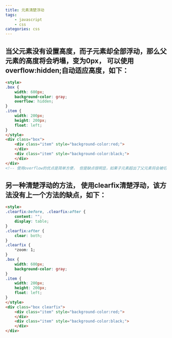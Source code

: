 ```yaml
---
title: 元素清楚浮动
tags: 
    - javascript
    - css
categories: css
---
```


## 当父元素没有设置高度，而子元素却全部浮动，那么父元素的高度将会坍塌，变为0px， 可以使用overflow:hidden;自动适应高度，如下：
<!-- more -->

```html
<style>
.box {
	width: 600px;
	background-color: gray;
	overflow: hidden;
}
.item {
	width: 200px;
	height: 200px;
	float: left;
}	
</style>
<div class="box">
	<div class="item" style="background-color:red;">
	</div>
	<div class="item" style="background-color:black;">
	</div>
</div>
<!-- 使用overflow的优点是简单方便， 但是缺点很明显，如果子元素超出了父元素将会被切断-->
```

## 另一种清楚浮动的方法， 使用clearfix清楚浮动，该方法没有上一个方法的缺点，如下：
```html
<style>
.clearfix:before, .clearfix:after {
	content: "";
	display: table;
}
.clearfix:after {
	clear: both;
}
.clearfix {
	*zoom: 1;
}
.box {
	width: 600px;
	background-color: gray;
}
.item {
	width: 200px;
	height: 200px;
	float: left;
}	
</style>
<div class="box clearfix">
	<div class="item" style="background-color:red;">
	</div>
	<div class="item" style="background-color:black;">
	</div>
</div>
```
